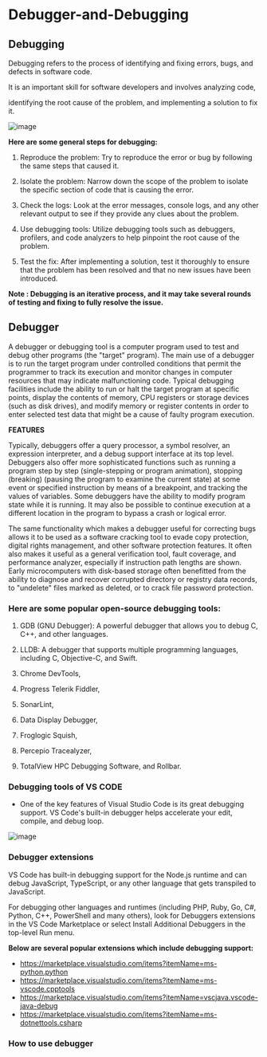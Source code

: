 # Debugger-and-Debugging

## Debugging 
Debugging refers to the process of identifying and fixing errors, bugs, and defects in software code.

It is an important skill for software developers and involves analyzing code,

identifying the root cause of the problem, and implementing a solution to fix it.


![image](https://user-images.githubusercontent.com/75418380/225966752-ba703b20-3cef-457a-b75e-4c17f92b0530.png)


**Here are some general steps for debugging:**

1. Reproduce the problem: Try to reproduce the error or bug by following the same steps that caused it.

2. Isolate the problem: Narrow down the scope of the problem to isolate the specific section of code that is causing the error.

3. Check the logs: Look at the error messages, console logs, and any other relevant output to see if they provide any clues about the problem.

4. Use debugging tools: Utilize debugging tools such as debuggers, profilers, and code analyzers to help pinpoint the root cause of the problem.

5. Test the fix: After implementing a solution, test it thoroughly to ensure that the problem has been resolved and that no new issues have been introduced.

**Note : Debugging is an iterative process, and it may take several rounds of testing and fixing to fully resolve the issue.**


## Debugger
A debugger or debugging tool is a computer program used to test and debug other programs 
(the "target" program). The main use of a debugger is to run the target program under 
controlled conditions that permit the programmer to track its execution and monitor 
changes in computer resources that may indicate malfunctioning code. Typical debugging 
facilities include the ability to run or halt the target program at specific points, 
display the contents of memory, CPU registers or storage devices (such as disk drives), 
and modify memory or register contents in order to enter selected test data that might be a cause of faulty program execution.

**FEATURES**

Typically, debuggers offer a query processor, a symbol resolver, an expression interpreter, and a debug support interface at its top level. 
Debuggers also offer more sophisticated functions such as running a program step by step (single-stepping or program animation), stopping (breaking) (pausing the program to examine the current state) at some event or specified instruction by means of a breakpoint, and tracking the values of variables. 
Some debuggers have the ability to modify program state while it is running. It may also be possible to continue execution at a different location in the program to bypass a crash or logical error.

The same functionality which makes a debugger useful for correcting bugs allows it to be used as a software cracking tool to evade copy protection, digital rights management, and other software protection features. It often also makes it useful as a general verification tool, fault coverage, and performance analyzer, especially if instruction path lengths are shown. 
Early microcomputers with disk-based storage often benefitted from the ability to diagnose and recover corrupted directory or registry data records, to "undelete" files marked as deleted, or to crack file password protection.


### Here are some popular open-source debugging tools:

1. GDB (GNU Debugger): A powerful debugger that allows you to debug C, C++, and other languages.

2. LLDB: A debugger that supports multiple programming languages, including C, Objective-C, and Swift.

3. Chrome DevTools, 
4. Progress Telerik Fiddler,  
5. SonarLint, 
6. Data Display Debugger, 
7. Froglogic Squish, 
8. Percepio Tracealyzer, 
9. TotalView HPC Debugging Software, and Rollbar.




### Debugging tools of VS CODE

+ One of the key features of Visual Studio Code is its great debugging support. 
VS Code's built-in debugger helps accelerate your edit, compile, and debug loop.

![image](https://user-images.githubusercontent.com/75418380/226431014-041cedf9-4983-4dc7-af75-6241bc9be20e.png)


### Debugger extensions
VS Code has built-in debugging support for the Node.js runtime and can debug JavaScript, 
TypeScript, or any other language that gets transpiled to JavaScript.

For debugging other languages and runtimes (including PHP, Ruby, Go, C#, Python, 
C++, PowerShell and many others), look for Debuggers extensions in the VS Code 
Marketplace or select Install Additional Debuggers in the top-level Run menu.


**Below are several popular extensions which include debugging support:**
+ https://marketplace.visualstudio.com/items?itemName=ms-python.python
+ https://marketplace.visualstudio.com/items?itemName=ms-vscode.cpptools
+ https://marketplace.visualstudio.com/items?itemName=vscjava.vscode-java-debug
+ https://marketplace.visualstudio.com/items?itemName=ms-dotnettools.csharp


### How to use debugger

























